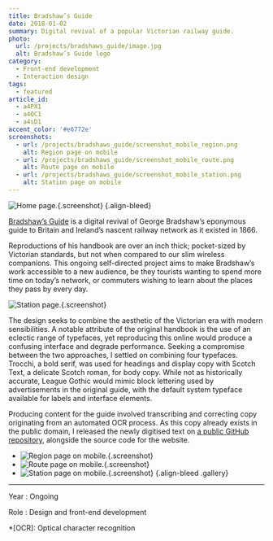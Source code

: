 ```yaml
---
title: Bradshaw’s Guide
date: 2018-01-02
summary: Digital revival of a popular Victorian railway guide.
photo:
  url: /projects/bradshaws_guide/image.jpg
  alt: Bradshaw’s Guide logo
category:
  - Front-end development
  - Interaction design
tags:
  - featured
article_id:
  - a4PX1
  - a4QC1
  - a4sD1
accent_color: '#e6772e'
screenshots:
  - url: /projects/bradshaws_guide/screenshot_mobile_region.png
    alt: Region page on mobile
  - url: /projects/bradshaws_guide/screenshot_mobile_route.png
    alt: Route page on mobile
  - url: /projects/bradshaws_guide/screenshot_mobile_station.png
    alt: Station page on mobile
---
```

![Home page.](screenshot_homepage.png){.screenshot}
{.align-bleed}

[Bradshaw’s Guide][1] is a digital revival of George Bradshaw’s eponymous guide to Britain and Ireland’s nascent railway network as it existed in 1866.

Reproductions of his handbook are over an inch thick; pocket-sized by Victorian standards, but not when compared to our slim wireless companions. This ongoing self-directed project aims to make Bradshaw’s work accessible to a new audience, be they tourists wanting to spend more time on today’s network, or commuters wishing to learn about the places they pass by every day.

![Station page.](screenshot_station.png "Station pages feature photochrom images sourced from the Library of Congress."){.screenshot}

The design seeks to combine the aesthetic of the Victorian era with modern sensibilities. A notable attribute of the original handbook is the use of an eclectic range of typefaces, yet reproducing this online would produce a confusing interface and degrade performance. Seeking a compromise between the two approaches, I settled on combining four typefaces. Trocchi, a bold serif, was used for headings and display copy with Scotch Text, a delicate Scotch roman, for body copy. While not as historically accurate, League Gothic would mimic block lettering used by advertisements in the original guide, with the default system typeface available for labels and interface elements.

Producing content for the guide involved transcribing and correcting copy originating from an automated OCR process. As this copy already exists in the public domain, I released the newly digitised text on [a public GitHub repository][2], alongside the source code for the website.

* ![Region page on mobile.](screenshot_mobile_region.png){.screenshot}
* ![Route page on mobile.](screenshot_mobile_route.png){.screenshot}
* ![Station page on mobile.](screenshot_mobile_station.png){.screenshot}
  {.align-bleed .gallery}

---

Year
: Ongoing

Role
: Design and front-end development

[1]: https://bradshaws.guide
[2]: https://github.com/bradshawsguide

*[OCR]: Optical character recognition
